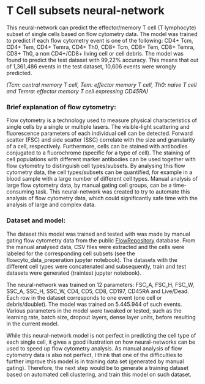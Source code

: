 # T Cell subsets neural-network
This neural-network can predict the effector/memory T cell (T lymphocyte) subset of single cells based on flow cytometry data.
The model was trained to predict if each flow cytometry event is one of the following:
CD4+ Tcm, CD4+ Tem, CD4+ Temra, CD4+ Th0, CD8+ Tcm, CD8+ Tem, CD8+ Temra, CD8+ Th0, a non CD4+/CD8+ living cell or cell debris.
The model was found to predict the test dataset with 99,22% accuracy. 
This means that out of 1,361,486 events in the test dataset, 10,606 events were wrongly predicted.

_(Tcm: central memory T cell, Tem: effector memory T cell, Th0: naive T cell and Temra: effector memory T cell expressing CD45RA)_

### Brief explanation of flow cytometry:
Flow cytometry is a technology used to measure physical characteristics of single cells by a single or multiple lasers.
The visible-light scattering and fluorescence parameters of each individual cell can be detected.
Forward scatter (FSC) and side scatter (SSC) correlate with the size and granularity of a cell, respectively. 
Furthermore, cells can be stained with antibodies conjugated to a fluorochrome (specific for a type of cell). 
The staining of cell populations with different marker antibodies can be used together with flow cytometry to distinguish cell types/subsets.
By analysing this flow cytometry data, the cell types/subsets can be quantified, for example in a blood sample with a large number of different cell types. 
Manual analysis of large flow cytometry data, by manual gating cell groups, can be a time-consuming task.
This neural-network was created to try to automate this analysis of flow cytometry data, which could significantly safe time with the analysis of large and complex data. 

### Dataset and model:
The dataset this model was trained and tested with was made by manual gating flow cytometry data from the public [FlowRepository](https://flowrepository.org/id/FR-FCM-Z2WB "FCS files used") database. 
From the manual analysed data, CSV files were extracted and the cells were labeled for the corresponding cell subsets (see the flowcyto_data_preperation jupyter notebook).
The datasets with the different cell types were concatenated and subsequently, train and test datasets were generated (traintest jupyter notebook).

The neural-network was trained on 12 parameters: FSC_A, FSC_H, FSC_W, SSC_A, SSC_H, SSC_W, CD4, CD5, CD8, CD197, CD45RA and Live/Dead.
Each row in the dataset corresponds to one event (one cell or debris/doublet). The model was trained on 5.445.944 of such events. 
Various parameters in the model were tweaked or tested, such as the learning rate, batch size, dropout layers, dense layer units, before resulting in the current model. 

While this neural-network model is not perfect in predicting the cell type of each single cell, it gives a good illustration on how neural-networks can be used to speed up flow cytometry analysis.
As manual analysis of flow cytometry data is also not perfect, I think that one of the difficulties to further improve this model is in training data set (generated by manual gating).
Therefore, the next step would be to generate a training dataset based on automated cell clustering, and train this model on such dataset.

